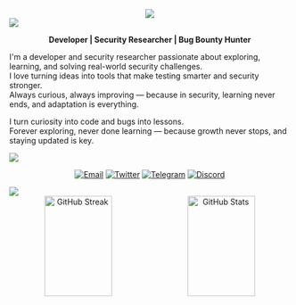 <div align="center">
  <a href="https://git.io/typing-svg">
    <img
      src="https://readme-typing-svg.herokuapp.com/?lines=Hello,+There+!+👋;This+is+AliHzSec+:);Nice+to+meet+you+❤️&center=true&vCenter=true&size=25&color=FFFFFF&duration=3000&pause=1500&font=Comic+Relief">
  </a>
</div>

<img src="https://user-images.githubusercontent.com/73097560/115834477-dbab4500-a447-11eb-908a-139a6edaec5c.gif">

<p align="center"><b>Developer | Security Researcher | Bug Bounty Hunter</b></p>

<p align="left">
  I'm a developer and security researcher passionate about exploring, learning, and solving real-world security
  challenges.<br>
  I love turning ideas into tools that make testing smarter and security stronger.<br>
  Always curious, always improving — because in security, learning never ends, and adaptation is everything.
</p>

<p align="left">
  I turn curiosity into code and bugs into lessons.<br>
  Forever exploring, never done learning — because growth never stops, and staying updated is key.
</p>

<img src="https://user-images.githubusercontent.com/73097560/115834477-dbab4500-a447-11eb-908a-139a6edaec5c.gif">

<div align="center">

  [![Email](https://img.shields.io/badge/Email-AliHzSec%40gmail.com-red?style=flat&logo=gmail)](mailto:AliHzSec@gmail.com)
  [![Twitter](https://img.shields.io/badge/Twitter-@AliHzSec-1DA1F2?style=flat&logo=twitter)](https://x.com/AliHzSec)
  [![Telegram](https://img.shields.io/badge/Telegram-AliHzSec-0088cc?style=flat&logo=telegram)](https://t.me/AliHzSec)
  [![Discord](https://img.shields.io/badge/Discord-AliHzSec-7289DA?style=flat&logo=discord)](https://discordapp.com/users/AliHzSec)

</div>

<img src="https://user-images.githubusercontent.com/73097560/115834477-dbab4500-a447-11eb-908a-139a6edaec5c.gif">

<div align="center" style="display: flex; justify-content: center; align-items: center; gap: 10px;">
  <img height="180" width="49%" src="https://streak-stats.demolab.com/?user=AliHz1337&theme=dark&hide_border=true"
    alt="GitHub Streak" />
  <img height="180" width="49%"
    src="https://github-readme-stats.vercel.app/api?username=AliHz1337&show_icons=true&theme=dark&hide_border=true&include_all_commits=true&count_private=true"
    alt="GitHub Stats" />
</div>
